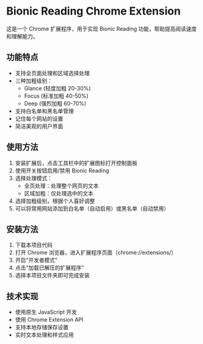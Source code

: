 # Bionic Reading Chrome Extension

这是一个 Chrome 扩展程序，用于实现 Bionic Reading 功能，帮助提高阅读速度和理解能力。

## 功能特点

- 支持全页面处理和区域选择处理
- 三种加粗级别：
  - Glance (轻度加粗 20-30%)
  - Focus (标准加粗 40-50%)
  - Deep (强烈加粗 60-70%)
- 支持白名单和黑名单管理
- 记住每个网站的设置
- 简洁美观的用户界面

## 使用方法

1. 安装扩展后，点击工具栏中的扩展图标打开控制面板
2. 使用开关按钮启用/禁用 Bionic Reading
3. 选择处理模式：
   - 全页处理：处理整个网页的文本
   - 区域加粗：仅处理选中的文本
4. 选择加粗级别，根据个人喜好调整
5. 可以将常用网站添加到白名单（自动启用）或黑名单（自动禁用）

## 安装方法

1. 下载本项目代码
2. 打开 Chrome 浏览器，进入扩展程序页面（chrome://extensions/）
3. 开启"开发者模式"
4. 点击"加载已解压的扩展程序"
5. 选择本项目文件夹即可完成安装

## 技术实现

- 使用原生 JavaScript 开发
- 使用 Chrome Extension API
- 支持本地存储保存设置
- 实时文本处理和样式应用 